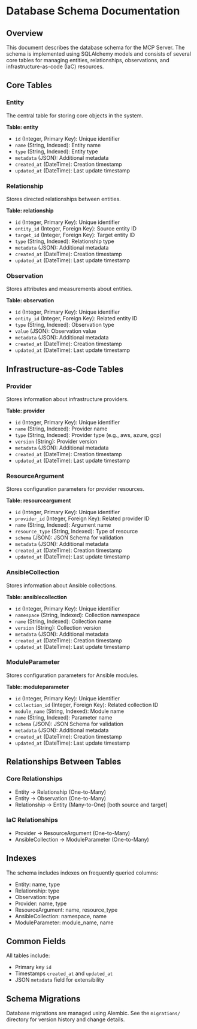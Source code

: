 # Database Schema Documentation

## Overview
This document describes the database schema for the MCP Server. The schema is implemented using SQLAlchemy models and consists of several core tables for managing entities, relationships, observations, and infrastructure-as-code (IaC) resources.

## Core Tables

### Entity
The central table for storing core objects in the system.

**Table: entity**
- `id` (Integer, Primary Key): Unique identifier
- `name` (String, Indexed): Entity name
- `type` (String, Indexed): Entity type
- `metadata` (JSON): Additional metadata
- `created_at` (DateTime): Creation timestamp
- `updated_at` (DateTime): Last update timestamp

### Relationship
Stores directed relationships between entities.

**Table: relationship**
- `id` (Integer, Primary Key): Unique identifier
- `entity_id` (Integer, Foreign Key): Source entity ID
- `target_id` (Integer, Foreign Key): Target entity ID
- `type` (String, Indexed): Relationship type
- `metadata` (JSON): Additional metadata
- `created_at` (DateTime): Creation timestamp
- `updated_at` (DateTime): Last update timestamp

### Observation
Stores attributes and measurements about entities.

**Table: observation**
- `id` (Integer, Primary Key): Unique identifier
- `entity_id` (Integer, Foreign Key): Related entity ID
- `type` (String, Indexed): Observation type
- `value` (JSON): Observation value
- `metadata` (JSON): Additional metadata
- `created_at` (DateTime): Creation timestamp
- `updated_at` (DateTime): Last update timestamp

## Infrastructure-as-Code Tables

### Provider
Stores information about infrastructure providers.

**Table: provider**
- `id` (Integer, Primary Key): Unique identifier
- `name` (String, Indexed): Provider name
- `type` (String, Indexed): Provider type (e.g., aws, azure, gcp)
- `version` (String): Provider version
- `metadata` (JSON): Additional metadata
- `created_at` (DateTime): Creation timestamp
- `updated_at` (DateTime): Last update timestamp

### ResourceArgument
Stores configuration parameters for provider resources.

**Table: resourceargument**
- `id` (Integer, Primary Key): Unique identifier
- `provider_id` (Integer, Foreign Key): Related provider ID
- `name` (String, Indexed): Argument name
- `resource_type` (String, Indexed): Type of resource
- `schema` (JSON): JSON Schema for validation
- `metadata` (JSON): Additional metadata
- `created_at` (DateTime): Creation timestamp
- `updated_at` (DateTime): Last update timestamp

### AnsibleCollection
Stores information about Ansible collections.

**Table: ansiblecollection**
- `id` (Integer, Primary Key): Unique identifier
- `namespace` (String, Indexed): Collection namespace
- `name` (String, Indexed): Collection name
- `version` (String): Collection version
- `metadata` (JSON): Additional metadata
- `created_at` (DateTime): Creation timestamp
- `updated_at` (DateTime): Last update timestamp

### ModuleParameter
Stores configuration parameters for Ansible modules.

**Table: moduleparameter**
- `id` (Integer, Primary Key): Unique identifier
- `collection_id` (Integer, Foreign Key): Related collection ID
- `module_name` (String, Indexed): Module name
- `name` (String, Indexed): Parameter name
- `schema` (JSON): JSON Schema for validation
- `metadata` (JSON): Additional metadata
- `created_at` (DateTime): Creation timestamp
- `updated_at` (DateTime): Last update timestamp

## Relationships Between Tables

### Core Relationships
- Entity -> Relationship (One-to-Many)
- Entity -> Observation (One-to-Many)
- Relationship -> Entity (Many-to-One) [both source and target]

### IaC Relationships
- Provider -> ResourceArgument (One-to-Many)
- AnsibleCollection -> ModuleParameter (One-to-Many)

## Indexes
The schema includes indexes on frequently queried columns:
- Entity: name, type
- Relationship: type
- Observation: type
- Provider: name, type
- ResourceArgument: name, resource_type
- AnsibleCollection: namespace, name
- ModuleParameter: module_name, name

## Common Fields
All tables include:
- Primary key `id`
- Timestamps `created_at` and `updated_at`
- JSON `metadata` field for extensibility

## Schema Migrations
Database migrations are managed using Alembic. See the `migrations/` directory for version history and change details.
